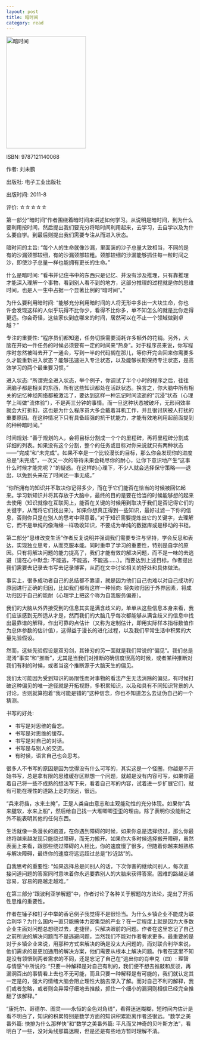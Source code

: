 ```yaml
---
layout: post
title: 暗时间
category: read
---
```

<img class="cover" title="9787121140068" src="/images/2012/06/9787121140068-214x300.jpg" alt="暗时间" width="214" height="300" />

ISBN: 9787121140068

作者: 刘未鹏

出版社: 电子工业出版社

出版时间: 2011-8

评价: ☆☆☆☆☆

第一部分“暗时间”作者围绕着暗时间来讲述如何学习。从说明是暗时间，到为什么要利用按时间，然后提出我们要充分将暗时间利用起来，去学习，去自学以及为什么要自学。到最后则提出我们需要专注从而进入状态。

暗时间的主旨: “每个人的生命就像沙漏，里面装的沙子总量大致相当，不同的是有的沙漏颈部较细，有的沙漏颈部较粗。颈部较细的沙漏能够抓住每一粒时间之沙，即使沙子总量一样也能拥有更长的生命。”

什么是暗时间: “看书并记住书中的东西只是记忆、并没有涉及推理，只有靠推理才能深入理解一个事物，看到别人看不到的地方，这部分推理的过程就是你的思维时间，也是人一生中占据一个显著比例的“暗时间”。”

为什么要利用暗时间: “能够充分利用暗时间的人将无形中多出一大块生命，你也许会发现这样的人似乎玩得不比你少，看得不比你多，单不知怎么的就是比你走得更远。你会奇怪，这些家伙到底哪来的时间，居然可以在不止一个领域做到卓越？”

专注的重要性: “程序员们都知道，任务切换需要消耗许多额外的花销。另外，大脑在开始一件任务的时候必须要有一定的时间来“热身”。对于程序员来说，你写程序时忽然被叫去开了一通会，写到一半的代码搁在那儿，等你开完会回来你需要多久才能重新进入状态？能够迅速进入专注状态，以及能够长期保持专注状态，是高效学习的两个最重要习惯。”

进入状态: “所谓完全进入状态，举个例子，你调试了半个小时的程序之后，往往满脑子都是相关的东西，所有这些知识都处在活跃状态。换言之，你大脑中所有相关的记忆神经网络都被激活了，要达到这样一种忘记时间流逝的“沉浸”状态（心理学上叫做“流体验”），不是两三分钟的事情。而一旦这种状态被破坏，无形间效率就会大打折扣，这也是为什么程序员大多会戴着耳机工作，并且很讨厌被人打扰的重要原因。在这种情况下只有具备超强的抗干扰能力，才能有效地利用起前面提到的种种暗时间。”

时间规划: “善于规划的人，会将目标分割成一个个的里程碑，再将里程碑分割成详细的列表。如果没有这个分割，整个的任务或目标对你来说就只有两种状态——“完成”和“未完成”。如果不幸是一个比较漫长的目标，那么你会发现你的进度总是“未完成”，一次又一次的等待未果会耗尽你的耐心，让你下意识地产生“这事什么时候才能完呢？”的疑惑。在这样的心理下，不少人就会选择保守策略——退出，以免到头来花了时间还一事无成。”

“你所拥有的知识并不取决你记得多少，而在于它们能否在恰当的时候被回忆起来。学习新知识并将其存放于大脑中，最终的目的是要在恰当的时候能够想的起来去使用（知识就像在互联网上，能否在关键的时候用到取决于我们是否记得它们的关键字，从而将它们找出来）。如果你想真正得到一些知识，最好过滤一下你的信息，否则你只是在别人的思考中得意着。”对于知识需要提炼出它的关键字，去理解它，而不是单纯的像海绵一样吸收知识，不要成为单纯的数据库或是移动的书柜。

第二部分“思维改变生活”作者反复说明并强调我们需要专注与坚持，学会反思和表达，实现独立思考，从而克服本能。同时重申了学习的重要性，特别是自学的原因。只有将解决问题的能力提高了，我们才能有效的解决问题，而不是一味的去逃避（请在心中默念: 不能逃，不能逃，不能逃……）。而要达到上述目标，作者提出我们需要去记录去书写去记录博客，从而在文中讨论相关的好处和具体做法。

事实上，很多成功者自己的总结都不靠谱，就是因为他们自己也难以对自己成功的原因进行正确的归因，比如我们都有这样一种倾向: 将失败归因于外界因素，将成功归因于自己的能耐（心理学上把这个称为自我服务偏差）。

我们的大脑从外界接受到的信息其实是满含歧义的，单单从这些信息本身来看，我们应该感到无所适从才是，然而我们的大脑几乎每次都能够从满含歧义的信息中找出最靠谱的解释，作出可靠的点估计（又称为定制估计，即用实际样本指标数值作为总体参数的估计值），这得益于漫长的进化过程，以及我们平常生活中积累的大量先验假设。

然而，这些先验假设是双刃剑，其锋刃的另一面就是我们常说的“偏见”。我们总是混淆“事实”和“推断”，尤其是当我们对推断的确信度很高的时候，或者某种推断对我们有利的时候，或者当这个推断源于大脑天生的偏见。

我们太可能因为受到知识的局限性而对事物的看法产生无法消除的偏见，有时候打破这种偏见的唯一途径就是开拓视野，多积累知识，以及和具有不同知识背景的人讨论，否则就算抱着“我可能是错的”这种信念，你也不知道怎么去证伪自己的一个猜测。

书写的好处: 

<ul>
	<li>书写是对思维的备忘。</li>
	<li>书写是对思维的缓存。</li>
	<li>书写是对自己的对话。</li>
	<li>书写是与别人的交流。</li>
	<li>有时候，语言自己也会思考。</li>
</ul>

很多人不书写的原因是因为觉得没有什么可写的，其实这是一个怪圈，你越是不开始书写，总是拿有限的思维缓存区默想一个问题，就越是没有内容可写，如果你逼着自己将一些不成熟的想法写下来，看着自己写的内容，试着进一步扩展它们，就有可能在理性的道路上走的很远，很远。

“兵来将挡，水来土掩”，正是人类自由意志和主观能动性的充分体现。如果你“兵来腿软，水来上船”，然后给自己找一大堆唧唧歪歪的理由。除了表明你没能耐之外不能表明其他的任何东西。

生活就像一条漫长的跑道，在你遇到障碍的时候，如果你总是选择绕过，那么你最终将越来越发现只能绕过障碍，而无力搬开。如果你大多时候选择搬开障碍，虽然表面上来看，跟那些绕过障碍的人相比，你的速度慢了很多，但随着你越来越熟练与解决障碍，最终你的速度将远远超过总是“抄近路”的。

自我思考的重要性: “如果选择总是问别人的话，下次你害的继续问别人，每次直接问道问题的答案同时意味着你永远要靠别人的大脑来获得答案。困难的路越走越容易，容易的路越走越难。”

在第三部分“跟波利亚学解题”中，作者讨论了各种关于解题的方法论，提出了开拓性思维的重要性。

作者在锤子和钉子中举的香皂例子我觉得不是很恰当。为什么乡镇企业不能成为联合利华？为什么国内一直只能搞体力密集型的产业？在一定程度上就是因为大多数企业主面对问题总想绕过去，走捷径，只解决眼前的问题。作者在这里忘记了自己之前所说的解决问题而不是逃避问题，当然我们不能对作者奢求更多。最重要的是对于乡镇企业来说，用那种方式来解决的确是没太大问题的，而对联合利华来说，他们需求的是更加通用的解决方案，他们需要从根本上解决问题。作者在这里不知是没有领悟到两者需求的不同，还是忘记了自己在“逃出你的肖申克（四）: 理智与情感”中所说的: “只要一种解释是对自己有利的，我们便不想去推敲和反驳，再漏洞百出的事情看上去也不无可能，而且只要一种解释是有可能的，我们就认定其一定是的，强大的情绪大脑会阻止理性大脑去深入了解。而对自己不利的解释，我们或者忽略，或者则会异常仔细地去推敲，抓住一个细小的漏洞则相信已经完全推翻了该解释。”

“康托尔、哥德尔、图灵——永恒的金色对角线”，看得迷迷糊糊，短时间内估计是看不明白了，知识的积累特别是数学方面的知识积累距离作者还很远。“数学之美番外篇: 快排为什么那样快”和“数学之美番外篇: 平凡而又神奇的贝叶斯方法”，看明白了一些，没对角线那篇迷糊，但是还是有些地方暂时理解不清。
